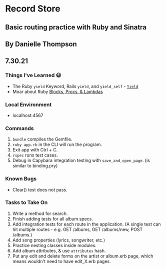 # Record Store

## Basic routing practice with Ruby and Sinatra

## By Danielle Thompson

## 7.30.21

### Things I've Learned 😃

- The Ruby `yield` Keyword, Rails `yield`, and `yield_self` - [`Yield`](https://www.rubyguides.com/2019/12/yield-keyword/)
- Moar about Ruby [Blocks, Procs, & Lambdas](https://www.rubyguides.com/2016/02/ruby-procs-and-lambdas/)

### Local Environment

- localhost:4567

### Commands

1. `bundle` compiles the Gemfile.
2. `ruby app.rb` in the CLI will run the program.
3. Exit app with Ctrl + C.
4. `rspec` runs test cases.
5. Debug in Capybara integration testing with `save_and_open_page`. (is similar to binding.pry)

### Known Bugs

- Clear() test does not pass.

### Tasks to Take On

1. Write a method for search.
2. Finish adding tests for all album specs.
3. Add integration tests for each route in the application. (A single test can hit multiple routes - e.g. GET /albums, GET /albums/new, POST /albums.)
4. Add song properties (lyrics, songwriter, etc.)
5. Practice nesting classes inside modules.
6. Add album attributes, & use `attributes` hash.
7. Put any edit and delete forms on the artist or album.erb page, which means wouldn't need to have edit_X.erb pages.

